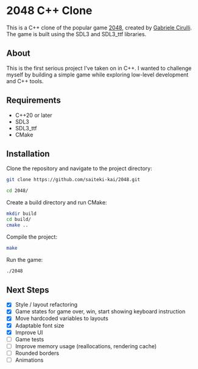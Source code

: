 # 2048 C++ Clone

This is a C++ clone of the popular game [2048](https://play2048.co/), created
by [Gabriele Cirulli](https://github.com/gabrielecirulli).
The game is built using the SDL3 and SDL3_ttf libraries.

## About

This is the first serious project I've taken on in C++.
I wanted to challenge myself by building a simple game while exploring low-level development and C++ tools.

## Requirements

- C++20 or later
- SDL3
- SDL3_ttf
- CMake

## Installation

Clone the repository and navigate to the project directory:

```bash
git clone https://github.com/saiteki-kai/2048.git

cd 2048/
```

Create a build directory and run CMake:

```bash
mkdir build
cd build/
cmake ..
```

Compile the project:

```bash
make
```

Run the game:

```bash
./2048
```

## Next Steps

- [x] Style / layout refactoring
- [x] Game states for game over, win, start showing keyboard instruction
- [x] Move hardcoded variables to layouts
- [x] Adaptable font size
- [x] Improve UI
- [ ] Game tests
- [ ] Improve memory usage (reallocations, rendering cache)
- [ ] Rounded borders
- [ ] Animations